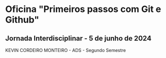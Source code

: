 # Oficina "Primeiros passos com Git e Github" 
## Jornada Interdisciplinar - 5 de junho de 2024 

KEVIN CORDEIRO MONTEIRO - ADS - Segundo Semestre

